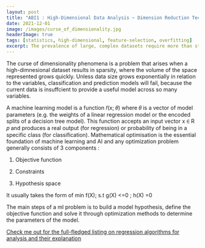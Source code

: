 ```yaml
---
layout: post
title: "ABI1 : High-Dimensional Data Analysis ~ Dimension Reduction Techniques"
date: 2021-12-01
image: /images/curse_of_dimensionality.jpg
headerImage: true
tags: [statistics, high-dimensional, feature-selection, overfitting]
excerpt: The prevalence of large, complex datasets require more than statistical analysis to yield human answers. The representation of data in the high dimensional space thus raises the challenge - curse of dimensionality.
---
```




The curse of dimensionality phenomena is a problem that arises when a high-dimnesional dataset results in sparsity, where the volume of the space represented grows quickly. Unless data size grows exponentially in relation to the variables, classification and prediction models will fail, because the current data is insuffcient to provide a useful model across so many variables. 


A machine learning model is a function 𝑓(x; 𝜃) where 𝜃 is a vector of model parameters (e.g. the weights of a linear regression model or the encoded splits of a decision tree model). This function accepts an input vector x ∈ R 𝑝 and produces a real output (for regression) or probability of being in a specific class (for classification). Mathematical optimisation is the essential foundation of machine learning and AI and any optimization problem generally consists of 3 components : 

1) Objective function

2) Constraints

3) Hypothesis space 

It usually takes the form of min f(X); s.t g(X) <=0 ; h(X) =0

The main steps of a ml problem is to build a model hypothesis, define the objective function and solve it through optimization methods to determine the parameters of the model.  

  
[Check me out for the full-fledged listing on regression algorithms for analysis and their explanation](https://anannya2021.github.io/blog/2021/12/06/regression)


